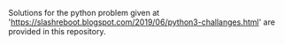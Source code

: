 Solutions for the python problem given at 'https://slashreboot.blogspot.com/2019/06/python3-challanges.html' are provided in this repository.    
